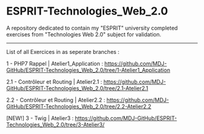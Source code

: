 # ESPRIT-Technologies_Web_2.0
A repository dedicated to contain my "ESPRIT" university completed exercises from "Technologies Web 2.0" subject for validation.

--------------------------------------------------------------------------------------------------------------------------------

List of all Exercices in as seperate branches :

1 - PHP7 Rappel | Atelier1_Application        : https://github.com/MDJ-GitHub/ESPRIT-Technologies_Web_2.0/tree/1-Atelier1_Application 

2.1 - Contrôleur et Routing | Atelier2.1      : https://github.com/MDJ-GitHub/ESPRIT-Technologies_Web_2.0/tree/2.1-Atelier2.1

2.2 - Contrôleur et Routing | Atelier2.2      : https://github.com/MDJ-GitHub/ESPRIT-Technologies_Web_2.0/tree/2.2-Atelier2.2

[NEW!] 3 - Twig | Atelier3                    : https://github.com/MDJ-GitHub/ESPRIT-Technologies_Web_2.0/tree/3-Atelier3/
